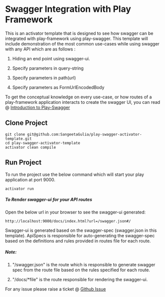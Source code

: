 # Swagger Integration with Play Framework

This is an activator template that is designed to see how swagger can be integrated with play-framework using play-swagger. This template will include demonstration of the most common use-cases while using swagger with any API which are as follows :

1. Hiding an end point using swagger-ui.

2. Specify parameters in query-string

3. Specify parameters in path(url)

4. Specify parameters as FormUrlEncodedBody

To get the conceptual knowledge on every use-case, or how routes of a play-framework application interacts to create the swagger UI, you can read @ [Introduction to Play-Swagger](https://blog.knoldus.com/2016/11/03/introduction-to-swagger/)

## Clone Project
```
git clone git@github.com:SangeetaGulia/play-swagger-activator-template.git
cd play-swagger-activator-template
activator clean compile
```

## Run Project
To run the project use the below command which will start your play application at port 9000.
```
activator run
```

##### To Render swagger-ui for your API routes

Open the below url in your browser to see the swagger-ui generated:
```
http://localhost:9000/docs/index.html?url=/swagger.json#/
```
Swagger-ui is generated based on the swagger-spec (swagger.json in this template). ApiSpecs is responsible for auto-generating the swagger-spec based on the definitions and rules provided in routes file for each route.

##### Note:
1) "/swagger.json" is the route which is responsible to generate swagger spec from the route file based on the rules specified for each route.

2) "/docs/*file" is the route responsible for rendering the swagger-ui.

For any issue please raise a ticket @ [Github Issue](https://github.com/SangeetaGulia/play-swagger-activator-template/issues)